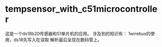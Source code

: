 # tempsensor_with_c51microcontroller
 这是一个ds18b20传感器和51单片机的应用。
 涉及到的知识有：
    1wirebus的使用，ds18先写入在读取 解析最后呈现在数码管上。
